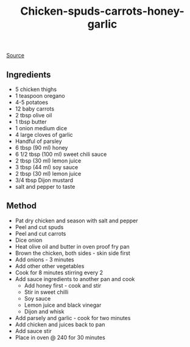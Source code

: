 ﻿---
title: Chicken-spuds-carrots-honey-garlic
---
[Source](https://www.youtube.com/watch?v=IHazc7yxnto)

## Ingredients

- 5 chicken thighs
- 1 teaspoon oregano
- 4-5 potatoes
- 12 baby carrots
- 2 tbsp olive oil
- 1 tbsp butter
- 1 onion medium dice
- 4 large cloves of garlic
- Handful of parsley
- 6 tbsp (90 ml) honey
- 6 1/2 tbsp (100 ml) sweet chili sauce
- 2 tbsp (30 ml) lemon juice
- 3 tbsp (44 ml) soy sauce
- 2 tbsp (30 ml) lemon juice
- 3/4 tbsp Dijon mustard
- salt and pepper to taste

## Method

- Pat dry chicken and season with salt and pepper
- Peel and cut spuds
- Peel and cut carrots
- Dice onion
- Heat olive oil and butter in oven proof fry pan
- Brown the chicken, both sides - skin side first
- Add onions - 3 minutes
- Add other other vegetables
- Cook for 8 minutes stirring every 2
- Add sauce ingredients to another pan  and cook
  - Add honey first - cook and stir
  - Stir in sweet chilli
  - Soy sauce
  - Lemon juice and black vinegar
  - Dijon and whisk
- Add parsely and garlic - cook for two minutes
- Add chicken and juices back to pan
- Add sauce stir
- Place in oven @ 240 for 30 minutes